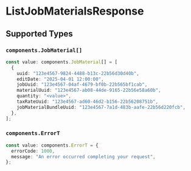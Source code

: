 # ListJobMaterialsResponse


## Supported Types

### `components.JobMaterial[]`

```typescript
const value: components.JobMaterial[] = [
  {
    uuid: "123e4567-9824-4488-b13c-22b56d30d40b",
    editDate: "2025-04-01 12:00:00",
    jobUuid: "123e4567-04af-4679-bf0b-22b565bf1cab",
    materialUuid: "123e4567-ab08-44de-9165-22b56e58a60b",
    quantity: "<value>",
    taxRateUuid: "123e4567-ad60-46d2-b156-22b56208751b",
    jobMaterialBundleUuid: "123e4567-7a1d-483b-aafe-22b56d220fcb",
  },
];
```

### `components.ErrorT`

```typescript
const value: components.ErrorT = {
  errorCode: 1000,
  message: "An error occurred completing your request",
};
```

